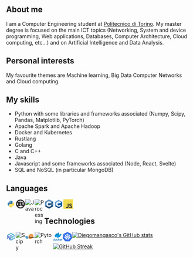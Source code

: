 ## About me
I am a Computer Engineering student at [Politecnico di Torino](https://www.polito.it/).
My master degree is focused on the main ICT topics (Networking, System and device programming, Web applications, Databases, Computer Architecture, Cloud computing, etc...) and on Artificial Intelligence and Data Analysis.

## Personal interests
My favourite themes are Machine learning, Big Data Computer Networks and Cloud computing.

## My skills
* Python with some libraries and frameworks associated (Numpy, Scipy, Pandas, Matplotlib, PyTorch)
* Apache Spark and Apache Hadoop
* Docker and Kubernetes
* Rustlang
* Golang
* C and C++
* Java
* Javascript and some frameworks associated (Node, React, Svelte)
* SQL and NoSQL (in particular MongoDB)

## Languages
<a href="https://python.org" target="_blank"><img align="left" alt="Python" width="26px" src="https://raw.githubusercontent.com/github/explore/80688e429a7d4ef2fca1e82350fe8e3517d3494d/topics/python/python.png"></a>
<a href="https://www.rust-lang.org" target="_blank"><img align="left" alt="Rust" width="26px" src="https://raw.githubusercontent.com/github/explore/80688e429a7d4ef2fca1e82350fe8e3517d3494d/topics/rust/rust.png"></a>
<a href="https://java.com" target="_blank"><img align="left" alt="Java" width="26px" src="https://cdn.jsdelivr.net/npm/simple-icons@v3/icons/java.svg"></a>
<a href="https://processing.com" target="_blank"><img align="left" alt="Processing" width="26px" src="https://user-images.githubusercontent.com/46587501/170594839-77fcb240-ef46-4425-9266-8cad8084f801.png"></a>
<a href="https://isocpp.org" target="_blank"><img align="left" alt="C++" width="26px" src="https://raw.githubusercontent.com/github/explore/80688e429a7d4ef2fca1e82350fe8e3517d3494d/topics/cpp/cpp.png"></a>
<a href="https://www.iso-9899.info/wiki/The_Standard" target="_blank"><img align="left" alt="C" width="26px" src="https://raw.githubusercontent.com/github/explore/80688e429a7d4ef2fca1e82350fe8e3517d3494d/topics/c/c.png"></a>
<a href="https://javascript.com" target="_blank"><img align="left" alt="Javascript" width="26px" src="https://raw.githubusercontent.com/github/explore/80688e429a7d4ef2fca1e82350fe8e3517d3494d/topics/javascript/javascript.png"></a>
<br>

## Technologies
<a href="https://numpy.org" target="_blank"><img align="left" alt="Numpy" width="26px" src="https://raw.githubusercontent.com/github/explore/80688e429a7d4ef2fca1e82350fe8e3517d3494d/topics/numpy/numpy.png"></a>
<a href="https://scipy.org" target="_blank"><img align="left" alt="Scipy" width="26px" src="https://commons.wikimedia.org/wiki/File:SCIPY_2.svg"></a>
<a href="https://scikit-learn.org" target="_blank"><img align="left" alt="Scikit-learn" width="26px" src="https://raw.githubusercontent.com/github/explore/80688e429a7d4ef2fca1e82350fe8e3517d3494d/topics/scikit-learn/scikit-learn.png"></a>
<a href="https://pytorch.org" target="_blank"><img align="left" alt="Pytorch" width="50px" 
src="https://upload.wikimedia.org/wikipedia/commons/9/96/Pytorch_logo.png"></a>
<a href="https://docker.com" target="_blank"><img align="left" alt="Docker" width="26px" src="https://raw.githubusercontent.com/github/explore/80688e429a7d4ef2fca1e82350fe8e3517d3494d/topics/docker/docker.png"></a>
<a href="https://kubernetes.io" target="_blank"><img align="left" alt="Kubernetes" width="26px" src="https://raw.githubusercontent.com/github/explore/80688e429a7d4ef2fca1e82350fe8e3517d3494d/topics/kubernetes/kubernetes.png"></a>


[![Diegomangasco's GitHub stats](https://github-readme-stats.vercel.app/api?username=Diegomangasco&theme=dark)](https://github.com/Diegomangasco/github-readme-stats)

[![GitHub Streak](http://github-readme-streak-stats.herokuapp.com?user=DiegomanGasco&theme=dark&date_format=M%20j%5B%2C%20Y%5D)](https://git.io/streak-stats)

<!--
**Diegomangasco/Diegomangasco** is a ✨ _special_ ✨ repository because its `README.md` (this file) appears on your GitHub profile.

Here are some ideas to get you started:

- 🔭 I’m currently working on ...
- 🌱 I’m currently learning ...
- 👯 I’m looking to collaborate on ...
- 🤔 I’m looking for help with ...
- 💬 Ask me about ...
- 📫 How to reach me: ...
- 😄 Pronouns: ...
- ⚡ Fun fact: ...
-->
